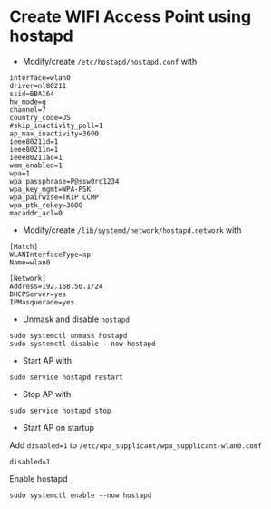# Create WIFI Access Point using hostapd
* Modify/create `/etc/hostapd/hostapd.conf` with
```
interface=wlan0
driver=nl80211
ssid=BBAI64
hw_mode=g
channel=7
country_code=US
#skip_inactivity_poll=1
ap_max_inactivity=3600
ieee80211d=1
ieee80211n=1
ieee80211ac=1
wmm_enabled=1
wpa=1
wpa_passphrase=P@ssw0rd1234
wpa_key_mgmt=WPA-PSK
wpa_pairwise=TKIP CCMP
wpa_ptk_rekey=3600
macaddr_acl=0
```
* Modify/create `/lib/systemd/network/hostapd.network` with
```
[Match]
WLANInterfaceType=ap
Name=wlan0

[Network]
Address=192.168.50.1/24
DHCPServer=yes
IPMasquerade=yes
```
* Unmask and disable `hostapd`
```
sudo systemctl unmask hostapd
sudo systemctl disable --now hostapd
```
* Start AP with
```
sudo service hostapd restart
```
* Stop AP with 
```
sudo service hostapd stop
```
* Start AP on startup

Add `disabled=1` to `/etc/wpa_supplicant/wpa_supplicant-wlan0.conf`
```
disabled=1
```
Enable hostapd
```
sudo systemctl enable --now hostapd
```
